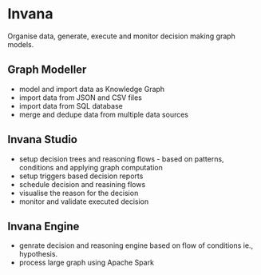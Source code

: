 # Invana
Organise data, generate, execute and monitor decision making graph models.

<!-- ![invana-architecture-invana-platform](https://user-images.githubusercontent.com/4606947/210744563-d0a714db-1246-4b3b-a7bf-1c2b73118e9d.jpg) -->


## Graph Modeller
- model and import data as Knowledge Graph
- import data from JSON and CSV files
- import data from SQL database
- merge and dedupe data from multiple data sources

## Invana Studio
- setup decision trees and reasoning flows - based on patterns, conditions and applying graph computation
- setup triggers based decision reports
- schedule decision and reasining flows
- visualise the reason for the decision
- monitor and validate executed decision

## Invana Engine 
- genrate decision and reasoning engine based on flow of conditions ie., hypothesis.
- process large graph using Apache Spark



<!--

**Here are some ideas to get you started:**

🙋‍♀️ A short introduction - what is your organization all about?
🌈 Contribution guidelines - how can the community get involved?
👩‍💻 Useful resources - where can the community find your docs? Is there anything else the community should know?
🍿 Fun facts - what does your team eat for breakfast?
🧙 Remember, you can do mighty things with the power of [Markdown](https://docs.github.com/github/writing-on-github/getting-started-with-writing-and-formatting-on-github/basic-writing-and-formatting-syntax)
-->
